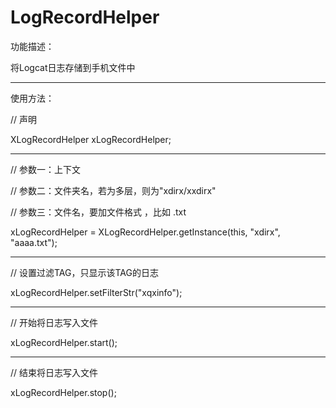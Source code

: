 # LogRecordHelper


功能描述：

将Logcat日志存储到手机文件中

-------------------------------------------------------------------

使用方法：

 // 声明
 
 XLogRecordHelper xLogRecordHelper;
 
  ---------

 // 参数一：上下文
 
 // 参数二：文件夹名，若为多层，则为"xdirx/xxdirx"
 
 // 参数三：文件名，要加文件格式 ，比如 .txt
 
 xLogRecordHelper = XLogRecordHelper.getInstance(this, "xdirx", "aaaa.txt"); 
 
 ---------
 
 // 设置过滤TAG，只显示该TAG的日志
 
 xLogRecordHelper.setFilterStr("xqxinfo");  
 
  ---------

 
 // 开始将日志写入文件
 
 xLogRecordHelper.start();
 
  ---------

 
 // 结束将日志写入文件
 
 xLogRecordHelper.stop();

